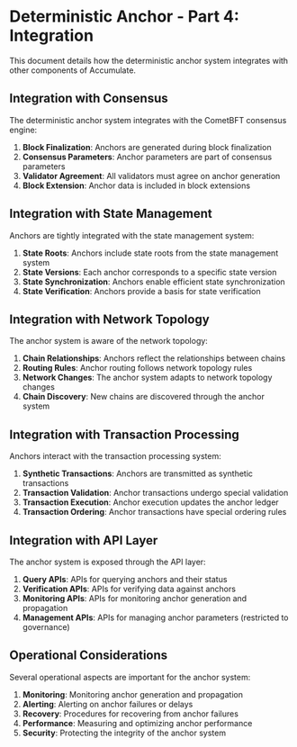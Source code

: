 # Deterministic Anchor - Part 4: Integration

This document details how the deterministic anchor system integrates with other components of Accumulate.

## Integration with Consensus

The deterministic anchor system integrates with the CometBFT consensus engine:

1. **Block Finalization**: Anchors are generated during block finalization
2. **Consensus Parameters**: Anchor parameters are part of consensus parameters
3. **Validator Agreement**: All validators must agree on anchor generation
4. **Block Extension**: Anchor data is included in block extensions

## Integration with State Management

Anchors are tightly integrated with the state management system:

1. **State Roots**: Anchors include state roots from the state management system
2. **State Versions**: Each anchor corresponds to a specific state version
3. **State Synchronization**: Anchors enable efficient state synchronization
4. **State Verification**: Anchors provide a basis for state verification

## Integration with Network Topology

The anchor system is aware of the network topology:

1. **Chain Relationships**: Anchors reflect the relationships between chains
2. **Routing Rules**: Anchor routing follows network topology rules
3. **Network Changes**: The anchor system adapts to network topology changes
4. **Chain Discovery**: New chains are discovered through the anchor system

## Integration with Transaction Processing

Anchors interact with the transaction processing system:

1. **Synthetic Transactions**: Anchors are transmitted as synthetic transactions
2. **Transaction Validation**: Anchor transactions undergo special validation
3. **Transaction Execution**: Anchor execution updates the anchor ledger
4. **Transaction Ordering**: Anchor transactions have special ordering rules

## Integration with API Layer

The anchor system is exposed through the API layer:

1. **Query APIs**: APIs for querying anchors and their status
2. **Verification APIs**: APIs for verifying data against anchors
3. **Monitoring APIs**: APIs for monitoring anchor generation and propagation
4. **Management APIs**: APIs for managing anchor parameters (restricted to governance)

## Operational Considerations

Several operational aspects are important for the anchor system:

1. **Monitoring**: Monitoring anchor generation and propagation
2. **Alerting**: Alerting on anchor failures or delays
3. **Recovery**: Procedures for recovering from anchor failures
4. **Performance**: Measuring and optimizing anchor performance
5. **Security**: Protecting the integrity of the anchor system
